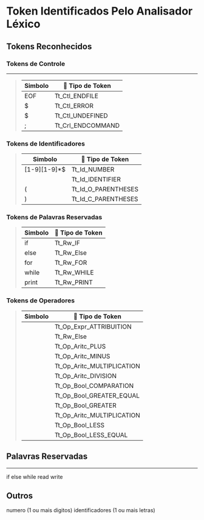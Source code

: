 # Token Identificados Pelo Analisador Léxico

## Tokens Reconhecidos

### Tokens de Controle
-------------------
> | Simbolo  | 📐 Tipo de Token  |
> | ---| ---     | 
> | EOF |  Tt_Ctl_ENDFILE  | 
> | $ |  Tt_Ctl_ERROR  | 
> | $ |  Tt_Ctl_UNDEFINED  | 
> | ; |  Tt_Crl_ENDCOMMAND  |

### Tokens de Identificadores

> | Simbolo  | 📐 Tipo de Token  |
> | ---| ---     | 
> | [1-9][1-9]*$ |  Tt_Id_NUMBER  | 
> |  |  Tt_Id_IDENTIFIER  | 
> | ( |  Tt_Id_O_PARENTHESES  | 
> | ) |  Tt_Id_C_PARENTHESES  |

### Tokens de Palavras Reservadas

> | Simbolo  | 📐 Tipo de Token  |
> | ---| ---     | 
> | if |  Tt_Rw_IF  |
> | else |  Tt_Rw_Else  |
> | for |  Tt_Rw_FOR  | 
> | while |  Tt_Rw_WHILE  | 
> | print |  Tt_Rw_PRINT  |

### Tokens de Operadores

> | Simbolo  | 📐 Tipo de Token  |
> | ---| ---     | 
> |  |  Tt_Op_Expr_ATTRIBUITION  |
> |  |  Tt_Rw_Else  |
> |  |  Tt_Op_Aritc_PLUS  | 
> |  |  Tt_Op_Aritc_MINUS  | 
> |  |  Tt_Op_Aritc_MULTIPLICATION  |
> |  |  Tt_Op_Aritc_DIVISION  |
> |  |  Tt_Op_Bool_COMPARATION  |
> |  |  Tt_Op_Bool_GREATER_EQUAL  |
> |  |  Tt_Op_Bool_GREATER  |
> |  |  Tt_Op_Aritc_MULTIPLICATION  |
> |  |  Tt_Op_Bool_LESS  |
> |  |  Tt_Op_Bool_LESS_EQUAL  |





## Palavras Reservadas
------------------------
if 
else
while
read
write

Outros
------
numero (1 ou mais digitos)
identificadores (1 ou mais letras)
